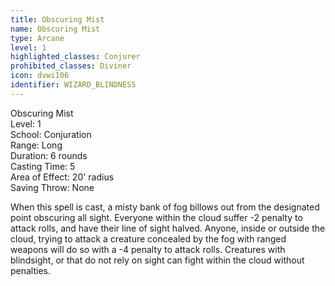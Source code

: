 ```yaml
---
title: Obscuring Mist
name: Obscuring Mist
type: Arcane
level: 1
highlighted_classes: Conjurer
prohibited_classes: Diviner
icon: dvwi106
identifier: WIZARD_BLINDNESS
---
```

Obscuring Mist  
Level: 1  
School: Conjuration  
Range: Long  
Duration: 6 rounds  
Casting Time: 5  
Area of Effect: 20' radius  
Saving Throw: None  
  
When this spell is cast, a misty bank of fog billows out from the designated point obscuring all sight. Everyone within the cloud suffer -2 penalty to attack rolls, and have their line of sight halved. Anyone, inside or outside the cloud, trying to attack a creature concealed by the fog with ranged weapons will do so with a -4 penalty to attack rolls. Creatures with blindsight, or that do not rely on sight can fight within the cloud without penalties.  
